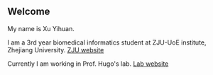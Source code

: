 ## Welcome 

My name is Xu Yihuan. 

I am a 3rd year biomedical informatics student at ZJU-UoE institute, Zhejiang University. [ZJU website](https://zje.zju.edu.cn/) 

Currently I am working in Prof. Hugo's lab. [Lab website](https://hugocarlos.github.io/groupmembers/)